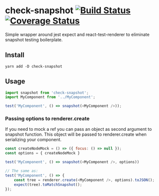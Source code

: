 # check-snapshot [![Build Status](https://travis-ci.org/pablopalacios/check-snapshot.svg?branch=master)](https://travis-ci.org/pablopalacios/check-snapshot) [![Coverage Status](https://coveralls.io/repos/github/pablopalacios/check-snapshot/badge.svg?branch=coveralls)](https://coveralls.io/github/pablopalacios/check-snapshot?branch=coveralls)

Simple wrapper around jest expect and react-test-renderer to eliminate
snapshot testing boilerplate.

## Install

```
yarn add -D check-snapshot
```

## Usage

```javascript
import snapshot from 'check-snapshot';
import MyComponent from '../MyComponent';

test('MyComponent', () => snapshot(<MyComponent />));
```

### Passing options to renderer.create

If you need to mock a ref you can pass an object as second argument to
snapshot function. This object will be passed to renderer.create when
serializing your component.

```javascript
const createNodeMock = () => ({ focus: () => null });
const options = { createNodeMock }

test('MyComponent', () => snapshot(<MyComponent />, options))

// The same as:
test('MyComponent', () => {
    const tree = renderer.create(<MyComponent />, options).toJSON();
    expect(tree).toMatchSnapshot();
});
```
